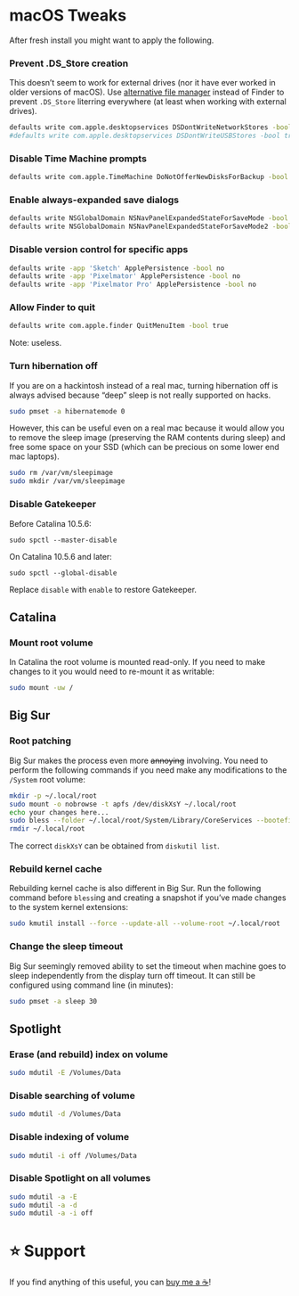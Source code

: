 # macOS Tweaks

After fresh install you might want to apply the following.

### Prevent .DS_Store creation

This doesn’t seem to work for external drives (nor it have ever worked in older versions of macOS). Use [alternative file manager](https://ranger.github.io/ "ranger") instead of Finder to prevent `.DS_Store` literring everywhere (at least when working with external drives).

```bash
defaults write com.apple.desktopservices DSDontWriteNetworkStores -bool true
#defaults write com.apple.desktopservices DSDontWriteUSBStores -bool true
```

### Disable Time Machine prompts

```bash
defaults write com.apple.TimeMachine DoNotOfferNewDisksForBackup -bool true
```

### Enable always-expanded save dialogs

```bash
defaults write NSGlobalDomain NSNavPanelExpandedStateForSaveMode -bool true
defaults write NSGlobalDomain NSNavPanelExpandedStateForSaveMode2 -bool true
```

### Disable version control for specific apps

```bash
defaults write -app 'Sketch' ApplePersistence -bool no
defaults write -app 'Pixelmator' ApplePersistence -bool no
defaults write -app 'Pixelmator Pro' ApplePersistence -bool no
```

### Allow Finder to quit

```bash
defaults write com.apple.finder QuitMenuItem -bool true
```

Note: useless.

### Turn hibernation off

If you are on a hackintosh instead of a real mac, turning hibernation off is always advised because “deep” sleep is not really supported on hacks.

```bash
sudo pmset -a hibernatemode 0
```

However, this can be useful even on a real mac because it would allow you to remove the sleep image (preserving the RAM contents during sleep) and free some space on your SSD (which can be precious on some lower end mac laptops).

```bash
sudo rm /var/vm/sleepimage
sudo mkdir /var/vm/sleepimage
```

### Disable Gatekeeper

Before Catalina 10.5.6:

```
sudo spctl --master-disable
```

On Catalina 10.5.6 and later:

```
sudo spctl --global-disable
```

Replace `disable` with `enable` to restore Gatekeeper.

## Catalina

### Mount root volume

In Catalina the root volume is mounted read-only. If you need to make changes to it you would need to re-mount it as writable:

```bash
sudo mount -uw /
```

## Big Sur

### Root patching

Big Sur makes the process even more <s>annoying</s> involving. You need to perform the following commands if you need make any modifications to the `/System` root volume:

```bash
mkdir -p ~/.local/root
sudo mount -o nobrowse -t apfs /dev/diskXsY ~/.local/root
echo your changes here...
sudo bless --folder ~/.local/root/System/Library/CoreServices --bootefi --create-snapshot
rmdir ~/.local/root
```

The correct `diskXsY` can be obtained from `diskutil list`.

### Rebuild kernel cache

Rebuilding kernel cache is also different in Big Sur. Run the following command before `bless`ing and creating a snapshot if you’ve made changes to the system kernel extensions:

```bash
sudo kmutil install --force --update-all --volume-root ~/.local/root
```

### Change the sleep timeout

Big Sur seemingly removed ability to set the timeout when machine goes to sleep independently from the display turn off timeout. It can still be configured using command line (in minutes):

```bash
sudo pmset -a sleep 30
```

## Spotlight

### Erase (and rebuild) index on volume

```bash
sudo mdutil -E /Volumes/Data
```

### Disable searching of volume

```bash
sudo mdutil -d /Volumes/Data
```

### Disable indexing of volume

```bash
sudo mdutil -i off /Volumes/Data
```

### Disable Spotlight on all volumes

```bash
sudo mdutil -a -E
sudo mdutil -a -d
sudo mdutil -a -i off
```

# ⭐ Support

If you find anything of this useful, you can [buy me a ☕](https://www.buymeacoffee.com/ubihazard "Donate")!
